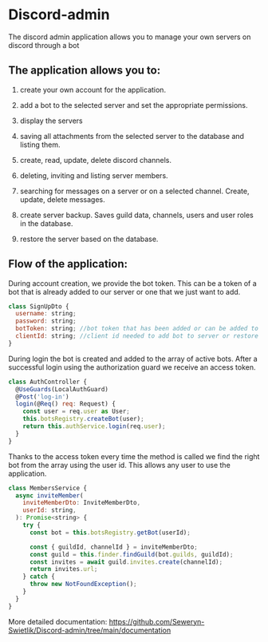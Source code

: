 # Discord-admin

The discord admin application allows you to manage your own servers on discord through a bot

## The application allows you to:

1. create your own account for the application.

2. add a bot to the selected server and set the appropriate permissions.

3. display the servers

4. saving all attachments from the selected server to the database and listing them.

5. create, read, update, delete discord channels.

6. deleting, inviting and listing server members.

7. searching for messages on a server or on a selected channel. Create, update, delete messages.

8. create server backup. Saves guild data, channels, users and user roles in the database.

9. restore the server based on the database.

## Flow of the application:

During account creation, we provide the bot token. This can be a token of a bot that is already added to our server or one that we just want to add.

```javascript
class SignUpDto {
  username: string;
  password: string;
  botToken: string; //bot token that has been added or can be added to the user server. We can find the token at https://discord.com/developers/applications
  clientId: string; //client id needed to add bot to server or restore server. We can find client id at https://discord.com/developers/applications
}
```

During login the bot is created and added to the array of active bots. After a successful login using the authorization guard we receive an access token.

```javascript
class AuthController {
  @UseGuards(LocalAuthGuard)
  @Post('log-in')
  login(@Req() req: Request) {
    const user = req.user as User;
    this.botsRegistry.createBot(user);
    return this.authService.login(req.user);
  }
}
```

Thanks to the access token every time the method is called we find the right bot from the array using the user id. This allows any user to use the application.

```javascript
class MembersService {
  async inviteMember(
    inviteMemberDto: InviteMemberDto,
    userId: string,
  ): Promise<string> {
    try {
      const bot = this.botsRegistry.getBot(userId);

      const { guildId, channelId } = inviteMemberDto;
      const guild = this.finder.findGuild(bot.guilds, guildId);
      const invites = await guild.invites.create(channelId);
      return invites.url;
    } catch {
      throw new NotFoundException();
    }
  }
}
```

More detailed documentation: https://github.com/Seweryn-Swietlik/Discord-admin/tree/main/documentation
